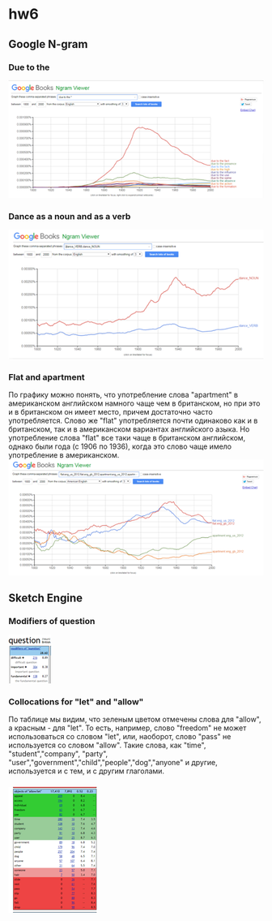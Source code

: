 # hw6
## Google N-gram
### Due to the 
![](https://github.com/aaalexxxandra/hw6/blob/master/due%20to%20the.png)
### Dance as a noun and as a verb 
![](https://github.com/aaalexxxandra/hw6/blob/master/dance.png)
### Flat and apartment 
 По графику можно понять, что употребление слова "apartment" в американском английском намного чаще чем в британском, но при это и в британском он имеет место, причем достаточно часто употребляется. Слово же "flat" употребляется почти одинаково как и в британском, так и в американском вариантах английского азыка. Но употребление слова "flat" все таки чаще в британском английском, однако были года (с 1906 по 1936), когда это слово чаще имело употребление в американском. 
![](https://github.com/aaalexxxandra/hw6/blob/master/flat%2C%20apartament.png)

## Sketch Engine
### Modifiers of question
![](https://github.com/aaalexxxandra/hw6/blob/master/question.png)
### Collocations for "let" and "allow"
По таблице мы видим, что зеленым цветом отмечены слова для "allow", а красным - для "let". То есть, например, слово "freedom" не может использоваться со словом "let", или, наоборот, слово "pass" не используется со словом "allow". Такие слова, как "time", "student","company", "party", "user","government","child","people","dog","anyone" и другие, используется и с тем, и с другим глаголами. 
### ![](https://github.com/aaalexxxandra/hw6/blob/master/allow%20let.png)

